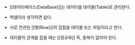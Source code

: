 - [[데이터베이스(DataBase)]]는 데이터를 테이블(Table)로 관리한다.
- 엑셀이라 생각하면 쉽다.

- 서로 연관된 [[행(Row)]]의 집합을 테이블 또는 파일이라고 한다.

- 테이블의 관계를 잡을 때는 [[정규화]] 즉, 중복이 없어야 한다.

